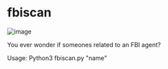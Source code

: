 # fbiscan

![image](https://github.com/777388/fbiscan/assets/96343159/25c023a9-4a88-44a7-8744-3515a5bb159b)

You ever wonder if someones related to an FBI agent?

Usage: Python3 fbiscan.py "name"
